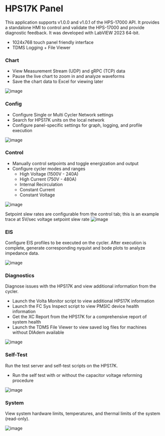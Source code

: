 # HPS17K Panel

This application supports v1.0.0 and v1.0.1 of the HPS-17000 API.  It provides a standalone HMI to control and validate the HPS-17000 and provide diagnostic feedback.  It was developed with LabVIEW 2023 64-bit.

- 1024x768 touch panel friendly interface
- TDMS Logging + File Viewer

### Chart

- View Measurement Stream (UDP) and gRPC (TCP) data
- Pause the live chart to zoom in and analyze waveforms
- Save the chart data to Excel for viewing later

![image](https://github.com/user-attachments/assets/6940d4d5-9274-4b74-92e5-5d75070026b5)

### Config

- Configure Single or Multi Cycler Network settings
- Search for HPS17K units on the local network
- Configure panel-specific settings for graph, logging, and profile execution

![image](https://github.com/user-attachments/assets/f98d9d36-74d9-41f8-88ad-8f0d2a0589c9)

### Control

- Manually control setpoints and toggle energization and output
- Configure cycler modes and ranges
  * High Voltage (1500V - 240A)
  * High Current (750V - 480A)
  * Internal Recirculation
  * Constant Current
  * Constant Voltage

![image](https://github.com/user-attachments/assets/6adebcfb-9788-40e5-8a06-d6bb240847e2)

Setpoint slew rates are configurable from the control tab; this is an example trace at 5V/sec voltage setpoint slew rate
![image](https://github.com/user-attachments/assets/9ef24501-0234-4a7e-a4c9-2907263a00f7)

### EIS

Configure EIS profiles to be executed on the cycler.  After execution is complete, generate corresponding nyquist and bode plots to analyze impedance data.

![image](https://github.com/user-attachments/assets/af02c34d-addf-4634-bd90-bbd8897e761d)


### Diagnostics

Diagnose issues with the HPS17K and view additional information from the cycler.

- Launch the Volta Monitor script to view additional HPS17K information
- Launch the FC Sys Inspect script to view PMSIC device health information
- Get the XC Report from the HPS17K for a comprehensive report of system health
- Launch the TDMS File Viewer to view saved log files for machines without DIAdem available

![image](https://github.com/user-attachments/assets/1f0528a9-4ee1-4598-985b-cc7304b9f135)


### Self-Test

Run the test server and self-test scripts on the HPS17K.

- Run the self test with or without the capacitor voltage reforming procedure

![image](https://github.com/user-attachments/assets/4ecb04e3-e0db-4ab0-b3ac-600ee7c66853)


### System

View system hardware limits, temperatures, and thermal limits of the system (read-only).

![image](https://github.com/user-attachments/assets/8f452172-f104-4589-b4ec-e32312333cb1)


